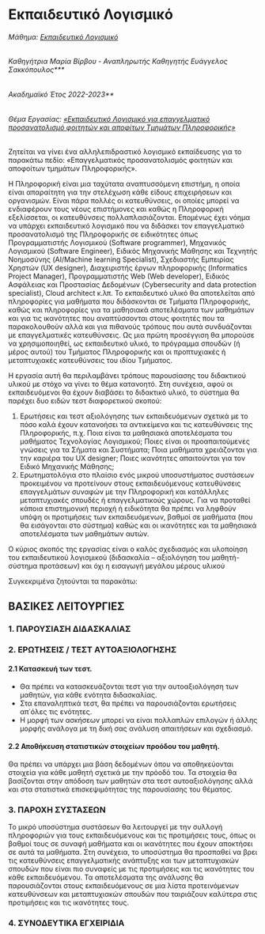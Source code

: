 # Εκπαιδευτικό Λογισμικό

###### Μάθημα: <u>Εκπαιδευτικό Λογισμικό</u>
###### Καθηγήτρια Μαρία Βίρβου - Αναπληρωτής Καθηγητής Ευάγγελος Σακκόπουλος***
###### Ακαδημαϊκό Έτος 2022-2023**
###### Θέμα Εργασίας: <u>«Εκπαιδευτικό Λογισμικό για επαγγελματικό προσανατολισμό φοιτητών και αποφίτων Τμημάτων Πληροφορικής»</u>

Ζητείται να γίνει ένα αλληλεπιδραστικό λογισμικό εκπαίδευσης για το παρακάτω πεδίο: «Επαγγελματικός προσανατολισμός φοιτητών και αποφοίτων τμημάτων Πληροφορικής».

H Πληροφορική είναι μια ταχύτατα αναπτυσσόμενη επιστήμη, η οποία είναι απαραίτητη για την στελέχωση κάθε είδους επιχειρήσεων και οργανισμών. Είναι πάρα πολλές οι κατευθύνσεις, οι οποίες μπορεί να ενδιαφέρουν τους νέους επιστήμονες και καθώς η Πληροφορική εξελίσσεται, οι κατευθύνσεις πολλαπλασιάζονται. Επομένως έχει νόημα να υπάρχει εκπαιδευτικό λογισμικό που να διδάσκει τον επαγγελματικό προσανατολισμό της Πληροφορικής σε ειδικότητες όπως Προγραμματιστής Λογισμικού (Software programmer), Μηχανικός Λογισμικού (Software Engineer), Ειδικός Μηχανικής Μάθησης και Τεχνητής Νοημοσύνης (AI/Machine learning Specialist), Σχεδιαστής Εμπειρίας Χρηστών (UX designer), Διαχειριστής έργων πληροφορικής (Informatics Project Manager), Προγραμματιστής Web (Web developer), Ειδικός Ασφάλειας και Προστασίας Δεδομένων (Cybersecurity and data protection specialist), Cloud architect κ.λπ. Το εκπαιδευτικό υλικό θα αποτελείται από πληροφορίες για μαθήματα που διδάσκονται σε Τμήματα Πληροφορικής, καθώς και πληροφορίες για τα μαθησιακά αποτελέσματα των μαθημάτων και για τις ικανότητες που αναπτύσσονται στους φοιτητές που τα παρακολουθούν αλλά και για πιθανούς τρόπους που αυτά συνδυάζονται με επαγγελματικές κατευθύνσεις. Ως μια πρώτη προσέγγιση θα μπορούσε να χρησιμοποιηθεί, ως εκπαιδευτικό υλικό, το πρόγραμμα σπουδών (ή μέρος αυτού) του Τμήματος Πληροφορικής και οι προπτυχιακές ή μεταπτυχιακές κατευθύνσεις του ιδίου Τμήματος.

Η εργασία αυτή θα περιλαμβάνει τρόπους παρουσίασης του διδακτικού υλικού με στόχο να γίνει το θέμα κατανοητό. Στη συνέχεια, αφού οι εκπαιδευόμενοι θα έχουν διαβάσει το διδακτικό υλικό, το σύστημα θα παρέχει δυο ειδών τεστ διαφορετικού σκοπού:

1. Ερωτήσεις και τεστ αξιολόγησης των εκπαιδευόμενων σχετικά με το πόσο καλά έχουν κατανοήσει τα αντικείμενα και τις κατευθύνσεις της Πληροφορικής, π.χ. Ποια είναι τα μαθησιακά αποτελέσματα του μαθήματος Τεχνολογίας Λογισμικού; Ποιες είναι οι προαπαιτούμενες γνώσεις για τα Σήματα και Συστήματα; Ποια μαθήματα χρειάζονται για την καριέρα του UX designer; Ποιες ικανότητες απαιτούνται για τον Ειδικό Μηχανικής Μάθησης;
2. Ερωτηματολόγια στο πλαίσιο ενός μικρού υποσυστήματος συστάσεων προκειμένου να προτείνουν στους εκπαιδευόμενους κατευθύνσεις επαγγελμάτων συναφών με την Πληροφορική και κατάλληλες μεταπτυχιακές σπουδές ή επαγγελματικούς χώρους. Για να προταθεί κάποια επιστημονική περιοχή ή ειδικότητα θα πρέπει να ληφθούν υπόψη οι προτιμήσεις των εκπαιδευόμενων, βαθμοί σε μαθήματα (που θα εισάγονται στο σύστημα) καθώς και οι ικανότητες και τα μαθησιακά αποτελέσματα των μαθημάτων αυτών.

Ο κύριος σκοπός της εργασίας είναι ο καλός σχεδιασμός και υλοποίηση του εκπαιδευτικού λογισμικού (διδασκαλία – αξιολόγηση του μαθητή- σύστημα προτάσεων) και όχι η εισαγωγή μεγάλου μέρους υλικού

Συγκεκριμένα ζητούνται τα παρακάτω:

## ΒΑΣΙΚΕΣ ΛΕΙΤΟΥΡΓΙΕΣ

### 1. ΠΑΡΟΥΣΙΑΣΗ ΔΙΔΑΣΚΑΛΙΑΣ

### 2. ΕΡΩΤΗΣΕΙΣ / ΤΕΣΤ ΑΥΤΟΑΞΙΟΛΟΓΗΣΗΣ

#### 2.1 Κατασκευή των τεστ.
+ Θα πρέπει να κατασκευάζονται τεστ για την αυτοαξιολόγηση των μαθητών, για κάθε ενότητα διδασκαλίας.
+ Στα επαναληπτικά τεστ, θα πρέπει να παρουσιάζονται ερωτήσεις απ΄όλες τις ενότητες.
+ Η μορφή των ασκήσεων μπορεί να είναι πολλαπλών επιλογών ή άλλης μορφής ανάλογα με τη δική σας ανάλυση απαιτήσεων και σχεδιασμό.


#### 2.2 Αποθήκευση στατιστικών στοιχείων προόδου του μαθητή.
Θα πρέπει να υπάρχει μια βάση δεδομένων όπου να αποθηκεύονται στοιχεία για κάθε μαθητή σχετικά με την πρόοδό του. Τα στοιχεία θα βασίζονται στην απόδοση των μαθητών στα τεστ αυτοαξιολόγησης αλλά και στα στατιστικά επισκεψιμότητας της παρουσίασης του θέματος.

### 3. ΠΑΡΟΧΗ ΣΥΣΤΑΣΕΩΝ
Το μικρό υποσύστημα συστάσεων θα λειτουργεί με την συλλογή πληροφοριών για τους εκπαιδευόμενους και τις προτιμήσεις τους, όπως οι βαθμοί τους σε συναφή μαθήματα και οι ικανότητες που έχουν αποκτήσει σε αυτά τα μαθήματα. Στη συνέχεια, το υποσύστημα θα προσπαθεί να βρει τις κατευθύνσεις επαγγελματικής ανάπτυξης και των μεταπτυχιακών σπουδών που είναι πιο συναφείς με τις προτιμήσεις και τις ικανότητες του κάθε εκπαιδευόμενου. Τα αποτελέσματα της ανάλυσης θα παρουσιάζονται στους εκπαιδευόμενους σε μια λίστα προτεινόμενων κατευθύνσεων και μεταπτυχιακών σπουδών που ταιριάζουν καλύτερα στις προτιμήσεις και τις ικανότητες τους.

### 4. ΣΥΝΟΔΕΥΤΙΚΑ ΕΓΧΕΙΡΙΔΙΑ

